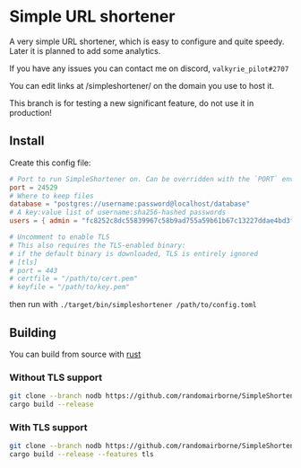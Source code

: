 # Simple URL shortener

A very simple URL shortener, which is easy to configure and quite speedy.
Later it is planned to add some analytics.

If you have any issues you can contact me on discord, `valkyrie_pilot#2707`

You can edit links at /simpleshortener/ on the domain you use to host it.

This branch is for testing a new significant feature, do not use it in production!

## Install
Create this config file:
```toml
# Port to run SimpleShortener on. Can be overridden with the `PORT` environment variable.
port = 24529
# Where to keep files
database = "postgres://username:password@localhost/database"
# A key:value list of username:sha256-hashed passwords
users = { admin = "fc8252c8dc55839967c58b9ad755a59b61b67c13227ddae4bd3f78a38bf394f7" }

# Uncomment to enable TLS
# This also requires the TLS-enabled binary:
# if the default binary is downloaded, TLS is entirely ignored
# [tls]
# port = 443
# certfile = "/path/to/cert.pem"
# keyfile = "/path/to/key.pem"
```

then run with `./target/bin/simpleshortener /path/to/config.toml`


## Building
You can build from source with [rust](https://rust-lang.org)

### Without TLS support
```bash
git clone --branch nodb https://github.com/randomairborne/SimpleShortener.git
cargo build --release
```

### With TLS support
```bash
git clone --branch nodb https://github.com/randomairborne/SimpleShortener.git
cargo build --release --features tls
```
